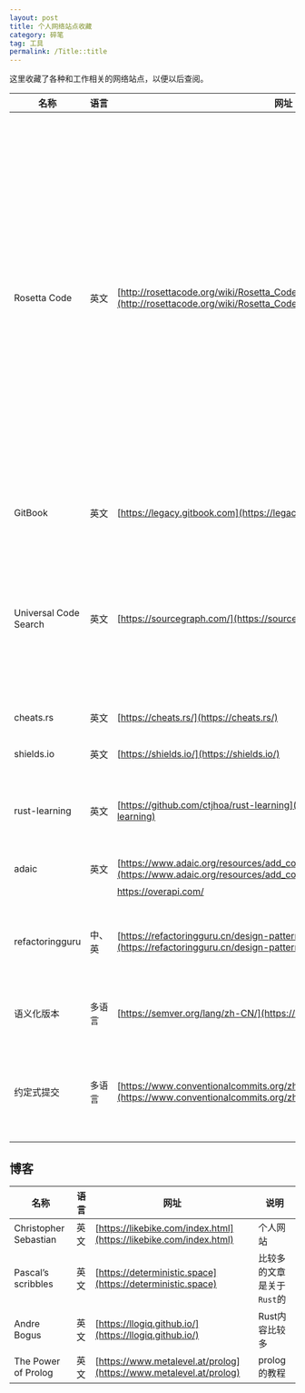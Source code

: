 ```yaml
---
layout: post
title: 个人网络站点收藏
category: 碎笔
tag: 工具
permalink: /Title::title
---
```

这里收藏了各种和工作相关的网络站点，以便以后查阅。

|名称|语言|网址|说明|
|----|----|----|----|
| Rosetta Code | 英文 | [http://rosettacode.org/wiki/Rosetta_Code](http://rosettacode.org/wiki/Rosetta_Code) |这是一个编程网站。其目的是用尽可能多的不同语言为同一任务提供解决方案，以证明语言是如何相似和不同的。**附加说明：**此网站的[相似网站](http://rosettacode.org/wiki/Help:Similar_Sites)中有很多有价值的网站。 |
| GitBook | 英文 | [https://legacy.gitbook.com](https://legacy.gitbook.com) |开源电子书平台（旧版） |
| Universal Code Search | 英文 | [https://sourcegraph.com/](https://sourcegraph.com/) |代码搜索和导航,代码搜索可帮助您查看代码，以便更快地编写更好的代码 |
| cheats.rs | 英文 | [https://cheats.rs/](https://cheats.rs/) | Rust语言备忘单 |
| shields.io | 英文 | [https://shields.io/](https://shields.io/) | Github徽标 |
| rust-learning | 英文 | [https://github.com/ctjhoa/rust-learning](https://github.com/ctjhoa/rust-learning) | 用于学习Rust的博客文章，文章，视频等 |
|adaic|英文|[https://www.adaic.org/resources/add_content/docs/craft/html/contents.htm](https://www.adaic.org/resources/add_content/docs/craft/html/contents.htm)| Ada在线教程|
|||https://overapi.com/|
|refactoringguru|中、英|[https://refactoringguru.cn/design-patterns](https://refactoringguru.cn/design-patterns) | 设计模式学习网站（用漫画的形式）|
|语义化版本 | 多语言 | [https://semver.org/lang/zh-CN/](https://semver.org/lang/zh-CN/) | 介绍设计软件版本的规则 |
|约定式提交 | 多语言 | [https://www.conventionalcommits.org/zh-hans/v1.0.0/](https://www.conventionalcommits.org/zh-hans/v1.0.0/) | 一种用于给提交信息增加人机可读含义的规范|

## 博客

|名称|语言|网址|说明|
|----|----|----|----|
| Christopher Sebastian | 英文 | [https://likebike.com/index.html](https://likebike.com/index.html) | 个人网站 |
| Pascal’s scribbles | 英文 | [https://deterministic.space](https://deterministic.space) | 比较多的文章是关于`Rust`的 |
| Andre Bogus | 英文 | [https://llogiq.github.io/](https://llogiq.github.io/) | Rust内容比较多 |
| The Power of Prolog | 英文 | [https://www.metalevel.at/prolog](https://www.metalevel.at/prolog) | prolog的教程 |
